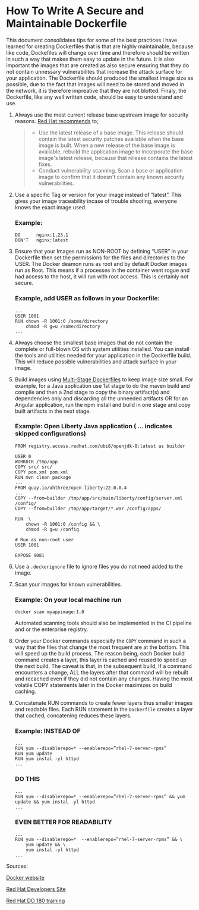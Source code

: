 # How To Write A Secure and Maintainable Dockerfile

This document consolidates tips for some of the best practices I have learned for creating Dockerfiles that is that are highly maintainable, because like code, Dockefiles will change over time and therefore should be written in such a way that makes them easy to update in the future. It is also important the images that are created as also secure ensuring that they do not contain unnessary vulnerabilites that increase the attack surface for your application. The Dockerfile should produced the smallest image size as possible, due to the fact that images will need to be stored and moved in the network, it is therefore impreative that they are not blotted. Finaly, the Dockerfile, like any well written code, should be easy to understand and use. 

1. Always use the most current release base upstream image for security reasons. [Red Hat recommends](https://developers.redhat.com/articles/2021/11/11/best-practices-building-images-pass-red-hat-container-certification) to;

    > * Use the latest release of a base image. This release should contain the latest security patches available when the base image is built. When a new release of the base image is available, rebuild the application image to incorporate the base image's latest release, because that release contains the latest fixes.
    > * Conduct vulnerability scanning. Scan a base or application image to confirm that it doesn't contain any known security vulnerabilities.
   

2. Use a specific Tag or version for your image instead of “latest”. This gives your image traceability incase of trouble shooting, everyone knows the exact image used.

    ### Example:
    ```
    DO      nginx:1.23.1 
    DON'T   nginx:latest
    ```

3. Ensure that your Images run as NON-ROOT by defining “USER” in your Dockerfile then set the permissions for the files and directories to the USER. The Docker deamon runs as root and by default Docker images run as Root. This means if a processes in the container went rogue and had access to the host, it will run with root access. This is certainly not secure. 
    
    ### Example, add USER as follows in your Dockerfile:
    ```
    ...
    USER 1001
    RUN chown -R 1001:0 /some/directory
        chmod -R g=u /some/directory
    ...
    ```

4. Always choose the smallest base images that do not contain the complete or full-blown OS with system utilities installed. You can install the tools and utilities needed for your application in the Dockerfile build. This will reduce possible vulnerabilities and attack surface in your image.

5. Build images using [Multi-Stage Dockerfiles](https://docs.docker.com/develop/develop-images/multistage-build/) to keep image size small. For example, for a Java application use 1st stage to do the maven build and compile and then a 2nd stage to copy the binary artifact(s) and dependencies only and discarding all the unneeded artifacts OR for an Angular application, run the npm install and build in one stage and copy built artifacts in the next stage.

    ### Example: Open Liberty Java application ( ... indicates skipped configurations)
    ```
    FROM registry.access.redhat.com/ubi8/openjdk-8:latest as builder
    
    USER 0
    WORKDIR /tmp/app
    COPY src/ src/
    COPY pom.xml pom.xml
    RUN mvn clean package
    ...
    FROM quay.io/ohthree/open-liberty:22.0.0.4
    ...
    COPY --from=builder /tmp/app/src/main/liberty/config/server.xml /config/
    COPY --from=builder /tmp/app/target/*.war /config/apps/
    
    RUN  \
        chown -R 1001:0 /config && \
        chmod -R g=u /config

    # Run as non-root user
    USER 1001

    EXPOSE 9081
    ```



6. Use a ```.dockerignore``` file to ignore files you do not need added to the image.

7. Scan your images for known vulnerabilities. 
    ### Example: On your local machine run
    ``` 
    docker scan myappimage:1.0
    ```
    Automated scanning tools should also be implemented in the CI pipeline and or the enterprise registry.

8. Order your Docker commands especially the ```COPY``` command in such a way that the files that change the most frequent are at the bottom. This will speed up the build process. The reason being, each Docker build command creates a layer, this layer is cached and reused to speed up the next build. The caveat is that, in the subsequent build, If a command encounters a change, ALL the layers after that command will be rebuilt and recached even if they did not contain any changes. Having the most volatile COPY statements later in the Docker maximizes on build caching.

9. Concatenate RUN commands to create fewer layers thus smaller images and readable files. Each RUN statement in the ```Dockerfile``` creates a layer that cached, concatening reduces these layers.
    ### Example: INSTEAD OF
    ```
    ...
    RUN yum --disablerepo=* --enablerepo=”rhel-7-server-rpms”
    RUN yum update
    RUN yum instal -yl httpd
    ...
    ```
    
    ### DO THIS
    ```
    ...
    RUN yum --disablerepo=* --enablerepo=”rhel-7-server-rpms” && yum update && yum instal -yl httpd
    ...
    ```

    ### EVEN BETTER FOR READABILITY
    ```
    ...
    RUN yum --disablerepo=*  --enablerepo=”rhel-7-server-rpms” && \
        yum update && \
        yum instal -yl httpd
    ...
    ```

 
Sources:

[Docker website](https://docs.docker.com/develop/develop-images/dockerfile_best-practices/)

[Red Hat Developers Site](https://developers.redhat.com/articles/2021/11/11/best-practices-building-images-pass-red-hat-container-certification#)

[Red Hat DO 180 training](https://rhtapps.redhat.com/promo/course/do080?segment=4) 

